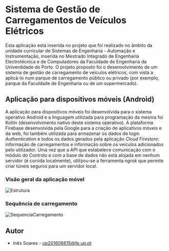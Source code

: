 # Sistema de Gestão de Carregamentos de Veículos Elétricos

Esta aplicação está inserida no projeto que foi realizado no âmbito da unidade curricular de Sistemas de Engenharia - Automação e Instrumentação, inserida no Mestrado Integrado de Engenharia Electrotécnica e de Computadores da Faculdade de Engenharia da Univerdidade do Porto. O projeto proposto foi o desenvolvimento de um sistema de gestão de carregamento de veículos elétricos, com vista a aplicá-lo num parque de carregamento público ou privado (por exemplo, parque da Faculdade de Engenharia ou de um supermercado).

## Aplicação para dispositivos móveis (Android)

A aplicação para dispositivos móveis foi desenvolvida para o sistema operativo Android e a linguagem utilizada para programação da mesma foi Kotlin (desenvolvimento nativo deste sistema operativo). A plataforma Firebase desenvolvida pela Google para a criação de aplicativos móveis e da web, foi também utilizada para armazenar os dados de login *Authentication* e todos os dados gerados pela aplicação *Cloud Firestore*: informação de carregamentos e informação sobre os veículos adicionados pelo utilizador. Uma vez que a API que estabelece comunicação com o módulo do Controlo e com a base de dados não está alojada em nenhum servidor (é corrida localmente), utilizou-se a ferramenta *ngrok* que permite criar túneis seguros para um servidor local.

### Visão geral da aplicação móvel
![Estrutura](https://user-images.githubusercontent.com/47570179/105553859-24931680-5cfe-11eb-92d2-ac456e6e4e08.jpg)

### Sequência de carregamento
![SequenciaCarregamento](https://user-images.githubusercontent.com/47570179/105553458-52c42680-5cfd-11eb-9218-d124b9fc3a19.jpg)

## Autor
* Inês Soares - up201606615@fe.up.pt
